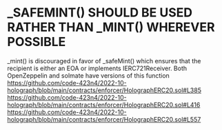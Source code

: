 #  _SAFEMINT() SHOULD BE USED RATHER THAN _MINT() WHEREVER POSSIBLE
_mint() is discouraged in favor of _safeMint() which ensures that the recipient is either an EOA or implements IERC721Receiver. Both OpenZeppelin and solmate have versions of this function
https://github.com/code-423n4/2022-10-holograph/blob/main/contracts/enforcer/HolographERC20.sol#L385
https://github.com/code-423n4/2022-10-holograph/blob/main/contracts/enforcer/HolographERC20.sol#L416
https://github.com/code-423n4/2022-10-holograph/blob/main/contracts/enforcer/HolographERC20.sol#L557


